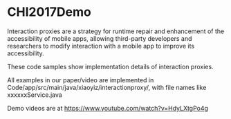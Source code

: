 # CHI2017Demo

Interaction proxies are a strategy for runtime repair and enhancement of the accessibility of mobile apps, allowing third-party developers and researchers to modify interaction with a mobile app to improve its accessibility.

These code samples show implementation details of interaction proxies.

All examples in our paper/video are implemented in Code/app/src/main/java/xiaoyiz/interactionproxy/, with file names like xxxxxxService.java

Demo videos are at https://www.youtube.com/watch?v=HdyLXtgPo4g
